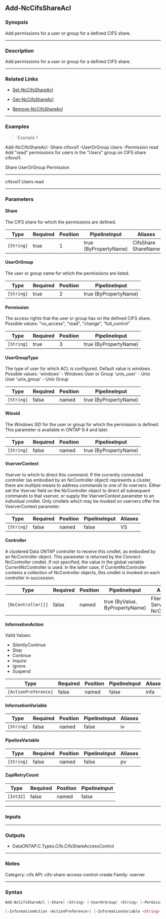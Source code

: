 Add-NcCifsShareAcl
------------------

### Synopsis
Add permissions for a user or group for a defined CIFS share.

---

### Description

Add permissions for a user or group for a defined CIFS share.

---

### Related Links
* [Set-NcCifsShareAcl](Set-NcCifsShareAcl)

* [Get-NcCifsShareAcl](Get-NcCifsShareAcl)

* [Remove-NcCifsShareAcl](Remove-NcCifsShareAcl)

---

### Examples
> Example 1

Add-NcCifsShareAcl -Share cifsvol1 -UserOrGroup Users -Permission read
Add "read" permissions for users in the "Users" group on CIFS share cifsvol1.

Share                     UserOrGroup     Permission
-----                     -----------     ----------
cifsvol1                  Users           read

---

### Parameters
#### **Share**
The CIFS share for which the permissions are defined.

|Type      |Required|Position|PipelineInput        |Aliases                |
|----------|--------|--------|---------------------|-----------------------|
|`[String]`|true    |1       |true (ByPropertyName)|CifsShare<br/>ShareName|

#### **UserOrGroup**
The user or group name for which the permissions are listed.

|Type      |Required|Position|PipelineInput        |
|----------|--------|--------|---------------------|
|`[String]`|true    |2       |true (ByPropertyName)|

#### **Permission**
The access rights that the user or group has on the defined CIFS share. Possible values: "no_access", "read", "change", "full_control"

|Type      |Required|Position|PipelineInput        |
|----------|--------|--------|---------------------|
|`[String]`|true    |3       |true (ByPropertyName)|

#### **UserGroupType**
The type of user for which ACL is configured. Default value is windows.
Possible values: 
'windows'        - Windows User or Group
'unix_user'      - Unix User
'unix_group'     - Unix Group

|Type      |Required|Position|PipelineInput        |
|----------|--------|--------|---------------------|
|`[String]`|false   |named   |true (ByPropertyName)|

#### **Winsid**
The Windows SID for the user or group for which the permission is defined.
This parameter is available in ONTAP 9.4 and later.

|Type      |Required|Position|PipelineInput        |
|----------|--------|--------|---------------------|
|`[String]`|false   |named   |true (ByPropertyName)|

#### **VserverContext**
Vserver to which to direct this command.  If the currently connected controller (as embodied by an NcController object) represents a cluster, there are multiple means to address commands to one of its vservers.  Either set the Vserver field on the NcController object to direct all subsequent commands to that vserver, or supply the VserverContext parameter to an individual cmdlet.  Only cmdlets which may be invoked on vservers offer the VserverContext parameter.

|Type      |Required|Position|PipelineInput|Aliases|
|----------|--------|--------|-------------|-------|
|`[String]`|false   |named   |false        |VS     |

#### **Controller**
A clustered Data ONTAP controller to receive this cmdlet, as embodied by an NcController object.  This parameter is returned by the Connect-NcController cmdlet.  If not specified, the value in the global variable CurrentNcController is used.  In the latter case, if CurrentNcController contains a collection of NcController objects, this cmdlet is invoked on each controller in succession.

|Type              |Required|Position|PipelineInput                 |Aliases                          |
|------------------|--------|--------|------------------------------|---------------------------------|
|`[NcController[]]`|false   |named   |true (ByValue, ByPropertyName)|Filer<br/>Server<br/>NcController|

#### **InformationAction**

Valid Values:

* SilentlyContinue
* Stop
* Continue
* Inquire
* Ignore
* Suspend

|Type                |Required|Position|PipelineInput|Aliases|
|--------------------|--------|--------|-------------|-------|
|`[ActionPreference]`|false   |named   |false        |infa   |

#### **InformationVariable**

|Type      |Required|Position|PipelineInput|Aliases|
|----------|--------|--------|-------------|-------|
|`[String]`|false   |named   |false        |iv     |

#### **PipelineVariable**

|Type      |Required|Position|PipelineInput|Aliases|
|----------|--------|--------|-------------|-------|
|`[String]`|false   |named   |false        |pv     |

#### **ZapiRetryCount**

|Type     |Required|Position|PipelineInput|
|---------|--------|--------|-------------|
|`[Int32]`|false   |named   |false        |

---

### Inputs

---

### Outputs
* DataONTAP.C.Types.Cifs.CifsShareAccessControl

---

### Notes
Category: cifs
API: cifs-share-access-control-create
Family: vserver

---

### Syntax
```PowerShell
Add-NcCifsShareAcl [-Share] <String> [-UserOrGroup] <String> [-Permission] <String> [-UserGroupType <String>] [-Winsid <String>] [-VserverContext <String>] [-Controller <NcController[]>] 
```
```PowerShell
[-InformationAction <ActionPreference>] [-InformationVariable <String>] [-PipelineVariable <String>] [-ZapiRetryCount <Int32>] [<CommonParameters>]
```
